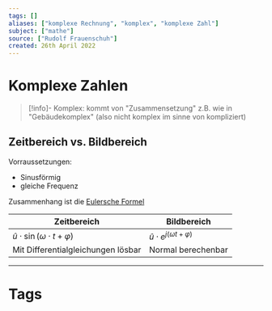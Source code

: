 ```yaml
---
tags: []
aliases: ["komplexe Rechnung", "komplex", "komplexe Zahl"]
subject: ["mathe"]
source: ["Rudolf Frauenschuh"]
created: 26th April 2022
---
```


# Komplexe Zahlen

> [!info]- Komplex: kommt von "Zusammensetzung"
> z.B. wie in "Gebäudekomplex" (also nicht komplex im sinne von kompliziert)

## Zeitbereich vs. Bildbereich

Vorraussetzungen:
- Sinusförmig
- gleiche Frequenz

Zusammenhang ist die [Eulersche Formel](Eulersche%20Formel.md)

| Zeitbereich                               | Bildbereich                            |
| ----------------------------------------- | -------------------------------------- |
| $\hat{u}\cdot\sin(\omega\cdot t+\varphi)$ | $\hat{u}\cdot e^{j(\omega t+\varphi)}$ |
| Mit Differentialgleichungen lösbar        | Normal berechenbar                                    |

---

# Tags